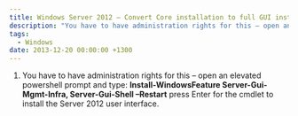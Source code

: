 ```yaml
---
title: Windows Server 2012 – Convert Core installation to full GUI installation
description: "You have to have administration rights for this – open an elevated powershell prompt and type: Install-WindowsFeature Server-Gui-Mgmt-Infra, Server-Gui-..."
tags:
  - Windows
date: 2013-12-20 00:00:00 +1300
---
```

  1. You have to have administration rights for this – open an elevated powershell prompt and type: **Install-WindowsFeature Server-Gui-Mgmt-Infra, Server-Gui-Shell –Restart** press Enter for the cmdlet to install the Server 2012 user interface.
